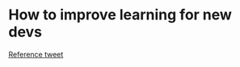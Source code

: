 # How to improve learning for new devs

[Reference tweet](https://twitter.com/ianrohdebell/status/1136950579547332608)
